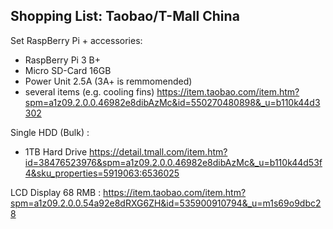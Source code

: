 ## Shopping List: Taobao/T-Mall China

Set RaspBerry Pi + accessories:
* RaspBerry Pi 3 B+
* Micro SD-Card 16GB
* Power Unit 2.5A  (3A+ is remmomended)
* several items (e.g. cooling fins)
https://item.taobao.com/item.htm?spm=a1z09.2.0.0.46982e8dibAzMc&id=550270480898&_u=b110k44d3302

Single HDD (Bulk) :
* 1TB Hard Drive
https://detail.tmall.com/item.htm?id=38476523976&spm=a1z09.2.0.0.46982e8dibAzMc&_u=b110k44d53f4&sku_properties=5919063:6536025

LCD Display 68 RMB :
https://item.taobao.com/item.htm?spm=a1z09.2.0.0.54a92e8dRXG6ZH&id=535900910794&_u=m1s69o9dbc28 
